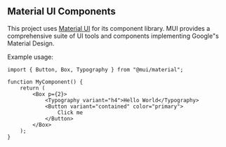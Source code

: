 ## Material UI Components

This project uses [Material UI](https://mui.com) for its component library. MUI provides a comprehensive suite of UI tools and components implementing Google"s Material Design.

Example usage:

```tsx
import { Button, Box, Typography } from "@mui/material";

function MyComponent() {
    return (
        <Box p={2}>
            <Typography variant="h4">Hello World</Typography>
            <Button variant="contained" color="primary">
                Click me
            </Button>
        </Box>
    );
}
```
